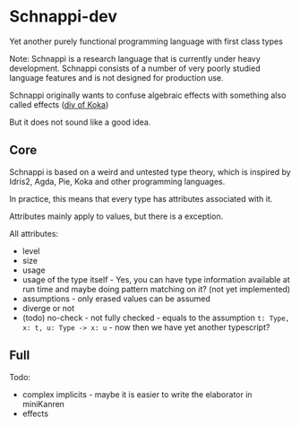 # Schnappi-dev

Yet another purely functional programming language with first class types

Note: Schnappi is a research language that is currently under heavy development. Schnappi consists of a number of very poorly studied language features and is not designed for production use.

Schnappi originally wants to confuse algebraic effects with something also called effects ([div of Koka](https://koka-lang.github.io/koka/doc/std_core_types.html#type_space_div))

But it does not sound like a good idea.

## Core

Schnappi is based on a weird and untested type theory, which is inspired by Idris2, Agda, Pie, Koka and other programming languages.

In practice, this means that every type has attributes associated with it.

Attributes mainly apply to values, but there is a exception.

All attributes:

+ level
+ size
+ usage
+ usage of the type itself - Yes, you can have type information available at run time and maybe doing pattern matching on it? (not yet implemented)
+ assumptions - only erased values can be assumed
+ diverge or not
+ (todo) no-check - not fully checked - equals to the assumption `t: Type, x: t, u: Type -> x: u` - now then we have yet another typescript?

## Full

Todo:

+ complex implicits - maybe it is easier to write the elaborator in miniKanren
+ effects
